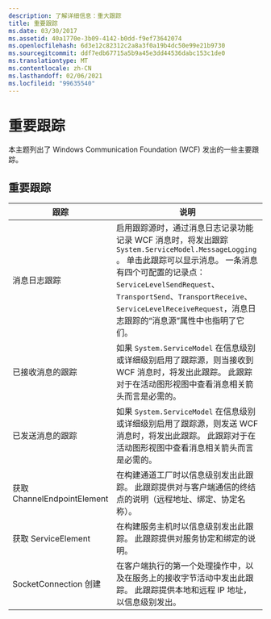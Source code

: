 ```yaml
---
description: 了解详细信息：重大跟踪
title: 重要跟踪
ms.date: 03/30/2017
ms.assetid: 40a1770e-3b09-4142-b0dd-f9ef73642074
ms.openlocfilehash: 6d3e12c82312c2a8a3f0a19b4dc50e99e21b9730
ms.sourcegitcommit: ddf7edb67715a5b9a45e3dd44536dabc153c1de0
ms.translationtype: MT
ms.contentlocale: zh-CN
ms.lasthandoff: 02/06/2021
ms.locfileid: "99635540"
---
```

# <a name="significant-traces"></a>重要跟踪

本主题列出了 Windows Communication Foundation (WCF) 发出的一些主要跟踪。  
  
## <a name="significant-traces"></a>重要跟踪  
  
|跟踪|说明|  
|-----------|-----------------|  
|消息日志跟踪|启用跟踪源时，通过消息日志记录功能记录 WCF 消息时，将发出跟踪 `System.ServiceModel.MessageLogging` 。 单击此跟踪可以显示消息。 一条消息有四个可配置的记录点：`ServiceLevelSendRequest`、`TransportSend`、`TransportReceive`、`ServiceLevelReceiveRequest`，消息日志跟踪的“消息源”属性中也指明了它们。|  
|已接收消息的跟踪|如果 `System.ServiceModel` 在信息级别或详细级别启用了跟踪源，则当接收到 WCF 消息时，将发出此跟踪。 此跟踪对于在活动图形视图中查看消息相关箭头而言是必需的。|  
|已发送消息的跟踪|如果 `System.ServiceModel` 在信息级别或详细级别启用了跟踪源，则发送 WCF 消息时，将发出此跟踪。 此跟踪对于在活动图形视图中查看消息相关箭头而言是必需的。|  
|获取 ChannelEndpointElement|在构建通道工厂时以信息级别发出此跟踪。 此跟踪提供对与客户端通信的终结点的说明（远程地址、绑定、协定名称）。|  
|获取 ServiceElement|在构建服务主机时以信息级别发出此跟踪。 此跟踪提供对服务协定和绑定的说明。|  
|SocketConnection 创建|在客户端执行的第一个处理操作中，以及在服务上的接收字节活动中发出此跟踪。 此跟踪提供本地和远程 IP 地址， 以信息级别发出。|
